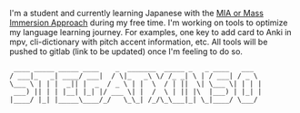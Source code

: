 I'm a student and currently learning Japanese with the [MIA or Mass Immersion Approach](https://massimmersionapproach.com/table-of-contents/stage-1/jp-quickstart-guide/) during my free time. I'm working on tools to optimize my language learning journey. For examples, one key to add card to Anki in mpv, cli-dictionary with pitch accent information, etc. All tools will be pushed to gitlab (link to be updated) once I'm feeling to do so. 
```
 ____ _____ _____ ____    _  _______  _____ _   _ ____   ___
/ ___|_   _| ____/ ___|  / \|_   _\ \/ /_ _| \ | / ___| / _ \
\___ \ | | |  _|| |  _  / _ \ | |  \  / | ||  \| \___ \| | | |
 ___) || | | |__| |_| |/ ___ \| |  /  \ | || |\  |___) | |_| |
|____/ |_| |_____\____/_/   \_\_| /_/\_\___|_| \_|____/ \___/

```
